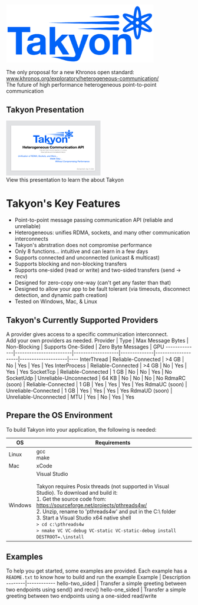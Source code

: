 <img src="docs/Takyon_Logo.png" alt="Logo" style="width:400px;"/>

The only proposal for a new Khronos open standard: www.khronos.org/exploratory/heterogeneous-communication/<br>
The future of high performance heterogeneous point-to-point communication<br>

## Takyon Presentation
<a href="Takyon_Introduction.pdf">
  <img src="docs/presentation_icon.png" alt="Takyon Introduction" width="256" height="149">
</a>
<br>
View this presentation to learn the about Takyon
<br>

# Takyon's Key Features
- Point-to-point message passing communication API (reliable and unreliable)
- Heterogeneous: unifies RDMA, sockets, and many other communication interconnects
- Takyon's abrstration does not compromise performance
- Only 8 functions... intuitive and can learn in a few days
- Supports connected and unconnected (unicast & multicast)
- Supports blocking and non-blocking transfers
- Supports one-sided (read or write) and two-sided transfers (send -> recv)
- Designed for zero-copy one-way (can't get any faster than that)
- Designed to allow your app to be fault tolerant (via timeouts, disconnect detection, and dynamic path creation)
- Tested on Windows, Mac, & Linux

## Takyon's Currently Supported Providers
A provider gives access to a specific communication interconnect.<br>
Add your own providers as needed.
Provider      | Type                   | Max Message Bytes | Non-Blocking | Supports One-Sided | Zero Byte Messages | GPU
--------------|------------------------|-------------------|--------------|--------------------|--------------------|----
InterThread   | Reliable-Connected     | >4 GB             | No           | Yes                | Yes                | Yes
InterProcess  | Reliable-Connected     | >4 GB             | No           | Yes                | Yes                | Yes
SocketTcp     | Reliable-Connected     | 1 GB              | No           | No                 | Yes                | No
SocketUdp     | Unreliable-Unconnected | 64 KB             | No           | No                 | No                 | No
RdmaRC (soon) | Reliable-Connected     | 1 GB              | Yes          | Yes                | Yes                | Yes
RdmaUC (soon) | Unreliable-Connected   | 1 GB              | Yes          | Yes                | Yes                | Yes
RdmaUD (soon) | Unreliable-Unconnected | MTU               | Yes          | No                 | Yes                | Yes

## Prepare the OS Environment
To build Takyon into your application, the following is needed:

OS | Requirements
--------|------------
Linux | gcc <br> make
Mac | xCode
Windows | Visual Studio<br><br> Takyon requires Posix threads (not supported in Visual Studio). To download and build it:<br> 1. Get the source code from: https://sourceforge.net/projects/pthreads4w/ <br> 2. Unzip, rename to 'pthreads4w' and put in the C:\ folder <br> 3. Start a Visual Studio x64 native shell <br> ```> cd c:\pthreads4w``` <br> ```> nmake VC VC-debug VC-static VC-static-debug install DESTROOT=.\install```

## Examples
To help you get started, some examples are provided. Each example has a ```README.txt``` to know how to build and run the example
Example | Description
--------|------------
hello-two_sided | Transfer a simple greeting between two endpoints using send() and recv()
hello-one_sided | Transfer a simple greeting between two endpoints using a one-sided read/write
